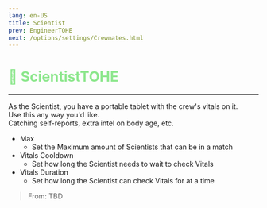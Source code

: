 ```yaml
---
lang: en-US
title: Scientist
prev: EngineerTOHE
next: /options/settings/Crewmates.html
---
```


# <font color="#8de78d">🔬 <b>ScientistTOHE</b></font> <Badge text="Vanilla" type="tip" vertical="middle"/>
---

As the Scientist, you have a portable tablet with the crew's vitals on it.<br>
Use this any way you'd like.<br>
Catching self-reports, extra intel on body age, etc.
* Max
  * Set the Maximum amount of Scientists that can be in a match
* Vitals Cooldown
  * Set how long the Scientist needs to wait to check Vitals
* Vitals Duration
  * Set how long the Scientist can check Vitals for at a time
> From: TBD